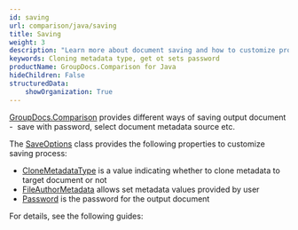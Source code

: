 ```yaml
---
id: saving
url: comparison/java/saving
title: Saving
weight: 3
description: "Learn more about document saving and how to customize process with available options, like: cloning metadata type, gets or sets password and etc"
keywords: Cloning metadata type, get ot sets password
productName: GroupDocs.Comparison for Java
hideChildren: False
structuredData:
    showOrganization: True
---
```

[GroupDocs.Comparison](https://products.groupdocs.com/comparison/java) provides different ways of saving output document -  save with password, select document metadata source etc.

The [SaveOptions](https://reference.groupdocs.com/comparison/java/com.groupdocs.comparison.options.save/SaveOptions) class provides the following properties to customize saving process:

*   [CloneMetadataType](https://reference.groupdocs.com/comparison/java/com.groupdocs.comparison.options.save/saveoptions/#setCloneMetadataType-com.groupdocs.comparison.options.enums.MetadataType-) is a value indicating whether to clone metadata to target document or not
*   [FileAuthorMetadata](https://reference.groupdocs.com/comparison/java/com.groupdocs.comparison.options.save/saveoptions/#setFileAuthorMetadata-com.groupdocs.comparison.options.FileAuthorMetadata-) allows set metadata values provided by user
*   [Password](https://reference.groupdocs.com/comparison/java/com.groupdocs.comparison.options.save/saveoptions/#setPassword-java.lang.String-) is the password for the output document  
      
    

For details, see the following guides:
